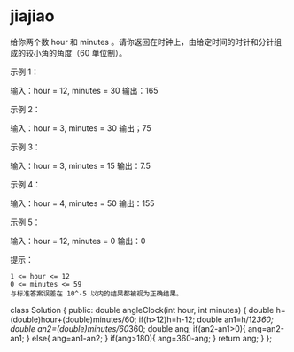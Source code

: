 # jiajiao
给你两个数 hour 和 minutes 。请你返回在时钟上，由给定时间的时针和分针组成的较小角的角度（60 单位制）。

 

示例 1：

输入：hour = 12, minutes = 30
输出：165

示例 2：

输入：hour = 3, minutes = 30
输出；75

示例 3：

输入：hour = 3, minutes = 15
输出：7.5

示例 4：

输入：hour = 4, minutes = 50
输出：155

示例 5：

输入：hour = 12, minutes = 0
输出：0

 

提示：

    1 <= hour <= 12
    0 <= minutes <= 59
    与标准答案误差在 10^-5 以内的结果都被视为正确结果。
class Solution {
public:
    double angleClock(int hour, int minutes) {
        double h=(double)hour+(double)minutes/60;
        if(h>12)h=h-12;
        double an1=h/12*360;
        double an2=(double)minutes/60*360;
        double ang;
        if(an2-an1>0){
            ang=an2-an1;
        }
        else{
            ang=an1-an2;
        }
        if(ang>180){
            ang=360-ang;
        }
        return ang;
    }
};

